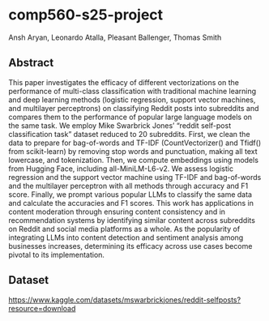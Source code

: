 # comp560-s25-project
Ansh Aryan, Leonardo Atalla, Pleasant Ballenger, Thomas Smith
## Abstract
This paper investigates the efficacy of different vectorizations on the performance of multi-class classification with traditional machine learning and deep learning methods (logistic regression, support vector machines, and multilayer perceptrons) on classifying Reddit posts into subreddits and compares them to the performance of popular large language models on the same task. We employ Mike Swarbrick Jones’ “reddit self-post classification task” dataset reduced to 20 subreddits. First, we clean the data to prepare for bag-of-words and TF-IDF (CountVectorizer() and Tfidf() from scikit-learn) by removing stop words and punctuation, making all text lowercase, and tokenization. Then, we compute embeddings using models from Hugging Face, including all-MiniLM-L6-v2. We assess logistic regression and the support vector machine using TF-IDF and bag-of-words and the multilayer perceptron with all methods through accuracy and F1 score. Finally, we prompt various popular LLMs to classify the same data and calculate the accuracies and F1 scores. This work has applications in content moderation through ensuring content consistency and in recommendation systems by identifying similar content across subreddits on Reddit and social media platforms as a whole. As the popularity of integrating LLMs into content detection and sentiment analysis among businesses increases, determining its efficacy across use cases become pivotal to its implementation. 

## Dataset
https://www.kaggle.com/datasets/mswarbrickjones/reddit-selfposts?resource=download
